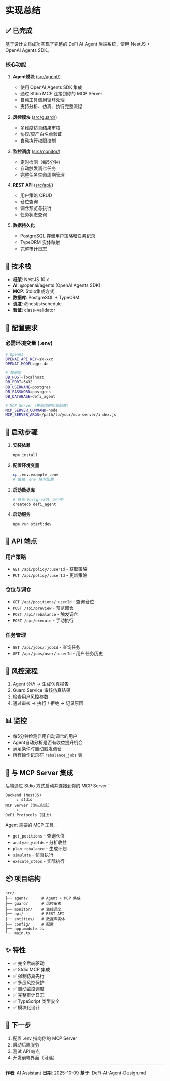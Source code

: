 # 实现总结

## ✅ 已完成

基于设计文档成功实现了完整的 DeFi AI Agent 后端系统，使用 NestJS + OpenAI Agents SDK。

### 核心功能

1. **Agent模块** ([src/agent/](src/agent/))
   - 使用 OpenAI Agents SDK 集成
   - 通过 Stdio MCP 连接到你的 MCP Server
   - 自动工具调用循环处理
   - 支持分析、仿真、执行完整流程

2. **风控模块** ([src/guard/](src/guard/))
   - 多维度仿真结果审核
   - 协议/资产白名单验证
   - 自动执行权限控制

3. **监控调度** ([src/monitor/](src/monitor/))
   - 定时检测（每5分钟）
   - 自动触发调仓任务
   - 完整任务生命周期管理

4. **REST API** ([src/api/](src/api/))
   - 用户策略 CRUD
   - 仓位查询
   - 调仓预览与执行
   - 任务状态查询

5. **数据持久化**
   - PostgreSQL 存储用户策略和任务记录
   - TypeORM 实体映射
   - 完整审计日志

## 🔧 技术栈

- **框架**: NestJS 10.x
- **AI**: @openai/agents (OpenAI Agents SDK)
- **MCP**: Stdio集成方式
- **数据库**: PostgreSQL + TypeORM
- **调度**: @nestjs/schedule
- **验证**: class-validator

## 📝 配置要求

### 必需环境变量 (.env)

```bash
# OpenAI
OPENAI_API_KEY=sk-xxx
OPENAI_MODEL=gpt-4o

# 数据库
DB_HOST=localhost
DB_PORT=5432
DB_USERNAME=postgres
DB_PASSWORD=postgres
DB_DATABASE=defi_agent

# MCP Server（根据你的实现配置）
MCP_SERVER_COMMAND=node
MCP_SERVER_ARGS=/path/to/your/mcp-server/index.js
```

## 🚀 启动步骤

1. **安装依赖**
   ```bash
   npm install
   ```

2. **配置环境变量**
   ```bash
   cp .env.example .env
   # 编辑 .env 填写配置
   ```

3. **启动数据库**
   ```bash
   # 确保 PostgreSQL 运行中
   createdb defi_agent
   ```

4. **启动服务**
   ```bash
   npm run start:dev
   ```

## 📡 API 端点

### 用户策略
- `GET /api/policy/:userId` - 获取策略
- `PUT /api/policy/:userId` - 更新策略

### 仓位与调仓
- `GET /api/positions/:userId` - 查询仓位
- `POST /api/preview` - 预览调仓
- `POST /api/rebalance` - 触发调仓
- `POST /api/execute` - 手动执行

### 任务管理
- `GET /api/jobs/:jobId` - 查询任务
- `GET /api/jobs/user/:userId` - 用户任务历史

## 🔐 风控流程

1. Agent 分析 → 生成仿真报告
2. Guard Service 审核仿真结果
3. 检查用户风控参数
4. 通过审核 → 执行 / 拒绝 → 记录原因

## 📊 监控

- 每5分钟检测启用自动调仓的用户
- Agent自动分析是否有收益提升机会
- 满足条件时自动触发调仓
- 所有操作记录在 `rebalance_jobs` 表

## 🎯 与 MCP Server 集成

后端通过 Stdio 方式启动并连接到你的 MCP Server：

```
Backend (NestJS)
     ↓ stdio
MCP Server (你已实现)
     ↓
DeFi Protocols (链上)
```

Agent 需要的 MCP 工具：
- `get_positions` - 查询仓位
- `analyze_yields` - 分析收益
- `plan_rebalance` - 生成计划
- `simulate` - 仿真执行
- `execute_steps` - 实际执行

## 📦 项目结构

```
src/
├── agent/      # Agent + MCP 集成
├── guard/      # 风控审核
├── monitor/    # 监控调度
├── api/        # REST API
├── entities/   # 数据库实体
├── config/     # 配置
├── app.module.ts
└── main.ts
```

## ✨ 特性

- ✅ 完全后端驱动
- ✅ Stdio MCP 集成
- ✅ 强制仿真先行
- ✅ 多层风控保护
- ✅ 自动监控调度
- ✅ 完整审计日志
- ✅ TypeScript 类型安全
- ✅ 模块化设计

## 🔄 下一步

1. 配置 .env 指向你的 MCP Server
2. 启动后端服务
3. 测试 API 端点
4. 开发前端界面（可选）

---

**作者**: AI Assistant
**日期**: 2025-10-09
**基于**: DeFi-AI-Agent-Design.md
